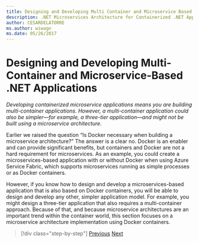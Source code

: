 ```yaml
---
title: Designing and Developing Multi Container and Microservice Based .NET Applications
description: .NET Microservices Architecture for Containerized .NET Applications | Designing and Developing Multi Container and Microservice Based .NET Applications
author: CESARDELATORRE
ms.author: wiwagn
ms.date: 05/26/2017
---
```

# Designing and Developing Multi-Container and Microservice-Based .NET Applications

*Developing containerized microservice applications means you are building multi-container applications. However, a multi-container application could also be simpler—for example, a three-tier application—and might not be built using a microservice architecture.*

Earlier we raised the question “Is Docker necessary when building a microservice architecture?” The answer is a clear no. Docker is an enabler and can provide significant benefits, but containers and Docker are not a hard requirement for microservices. As an example, you could create a microservices-based application with or without Docker when using Azure Service Fabric, which supports microservices running as simple processes or as Docker containers.

However, if you know how to design and develop a microservices-based application that is also based on Docker containers, you will be able to design and develop any other, simpler application model. For example, you might design a three-tier application that also requires a multi-container approach. Because of that, and because microservice architectures are an important trend within the container world, this section focuses on a microservice architecture implementation using Docker containers.


>[!div class="step-by-step"]
[Previous](../containerize-net-framework-applications/index.md)
[Next](microservice-application-design.md)
